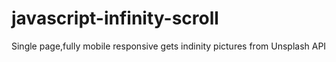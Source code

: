 # javascript-infinity-scroll

Single page,fully mobile responsive gets indinity pictures from Unsplash API
